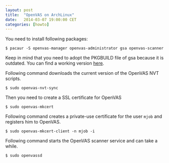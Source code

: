 ```yaml
---
layout: post
title:  "OpenVAS on ArchLinux"
date:   2014-03-07 19:00:00 CET
categories: [howto]
---
```


You need to install following packages:

	$ pacaur -S openvas-manager openvas-administrator gsa openvas-scanner

Keep in mind that you need to adopt the PKGBUILD file of gsa because it is outdated. You can find a working version [here][].


Following command downloads the current version of the OpenVAS NVT scripts.

	$ sudo openvas-nvt-sync

Then you need to create a SSL certificate for OpenVAS

	$ sudo openvas-mkcert

Following command creates a private-use certificate for the user `mjob` and registers him to OpenVAS.

	$ sudo openvas-mkcert-client -n mjob -i

Following command starts the OpenVAS scanner service and can take a while.

	$ sudo openvassd


[here]: https://aur.archlinux.org/packages/gsa/
